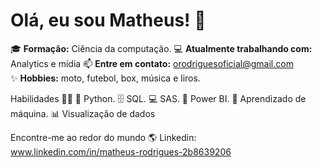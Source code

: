 # Olá, eu sou Matheus! 👋

🎓 **Formação:** Ciência da computação.
💻 **Atualmente trabalhando com:** Analytics e mídia
📫 **Entre em contato:** orodriguesoficial@gmail.com  
✨ **Hobbies:** moto, futebol, box, música e liros.

Habilidades 👩‍💻
🐍 Python.
🗄 SQL.
💻 SAS.
🧮 Power BI.
🔮 Aprendizado de máquina.
📊 Visualização de dados

Encontre-me ao redor do mundo 🌎
Linkedin: www.linkedin.com/in/matheus-rodrigues-2b8639206

